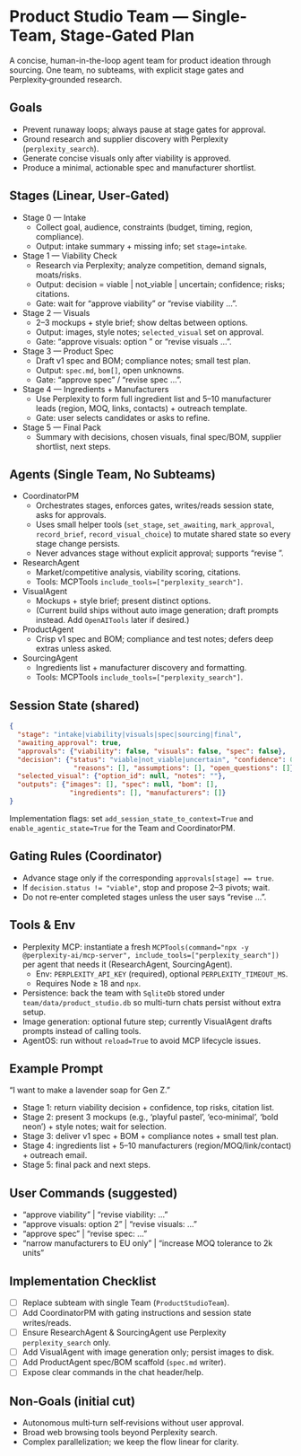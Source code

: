 # Product Studio Team — Single-Team, Stage‑Gated Plan

A concise, human-in-the-loop agent team for product ideation through sourcing. One team, no subteams, with explicit stage gates and Perplexity‑grounded research.

## Goals
- Prevent runaway loops; always pause at stage gates for approval.
- Ground research and supplier discovery with Perplexity (`perplexity_search`).
- Generate concise visuals only after viability is approved.
- Produce a minimal, actionable spec and manufacturer shortlist.

## Stages (Linear, User‑Gated)
- Stage 0 — Intake
  - Collect goal, audience, constraints (budget, timing, region, compliance).
  - Output: intake summary + missing info; set `stage=intake`.
- Stage 1 — Viability Check
  - Research via Perplexity; analyze competition, demand signals, moats/risks.
  - Output: decision = viable | not_viable | uncertain; confidence; risks; citations.
  - Gate: wait for “approve viability” or “revise viability …”.
- Stage 2 — Visuals
  - 2–3 mockups + style brief; show deltas between options.
  - Output: images, style notes; `selected_visual` set on approval.
  - Gate: “approve visuals: option <n>” or “revise visuals …”.
- Stage 3 — Product Spec
  - Draft v1 spec and BOM; compliance notes; small test plan.
  - Output: `spec.md`, `bom[]`, open unknowns.
  - Gate: “approve spec” / “revise spec …”.
- Stage 4 — Ingredients + Manufacturers
  - Use Perplexity to form full ingredient list and 5–10 manufacturer leads (region, MOQ, links, contacts) + outreach template.
  - Gate: user selects candidates or asks to refine.
- Stage 5 — Final Pack
  - Summary with decisions, chosen visuals, final spec/BOM, supplier shortlist, next steps.

## Agents (Single Team, No Subteams)
- CoordinatorPM
  - Orchestrates stages, enforces gates, writes/reads session state, asks for approvals.
  - Uses small helper tools (`set_stage`, `set_awaiting`, `mark_approval`, `record_brief`, `record_visual_choice`) to mutate shared state so every stage change persists.
  - Never advances stage without explicit approval; supports “revise <stage>”.
- ResearchAgent
  - Market/competitive analysis, viability scoring, citations.
  - Tools: MCPTools `include_tools=["perplexity_search"]`.
- VisualAgent
  - Mockups + style brief; present distinct options.
  - (Current build ships without auto image generation; draft prompts instead. Add `OpenAITools` later if desired.)
- ProductAgent
  - Crisp v1 spec and BOM; compliance and test notes; defers deep extras unless asked.
- SourcingAgent
  - Ingredients list + manufacturer discovery and formatting.
  - Tools: MCPTools `include_tools=["perplexity_search"]`.

## Session State (shared)
```json
{
  "stage": "intake|viability|visuals|spec|sourcing|final",
  "awaiting_approval": true,
  "approvals": {"viability": false, "visuals": false, "spec": false},
  "decision": {"status": "viable|not_viable|uncertain", "confidence": 0.0,
                "reasons": [], "assumptions": [], "open_questions": []},
  "selected_visual": {"option_id": null, "notes": ""},
  "outputs": {"images": [], "spec": null, "bom": [],
               "ingredients": [], "manufacturers": []}
}
```
Implementation flags: set `add_session_state_to_context=True` and `enable_agentic_state=True` for the Team and CoordinatorPM.

## Gating Rules (Coordinator)
- Advance stage only if the corresponding `approvals[stage] == true`.
- If `decision.status != "viable"`, stop and propose 2–3 pivots; wait.
- Do not re‑enter completed stages unless the user says “revise <stage> …”.

## Tools & Env
- Perplexity MCP: instantiate a fresh `MCPTools(command="npx -y @perplexity-ai/mcp-server", include_tools=["perplexity_search"])` per agent that needs it (ResearchAgent, SourcingAgent).
  - Env: `PERPLEXITY_API_KEY` (required), optional `PERPLEXITY_TIMEOUT_MS`.
  - Requires Node ≥ 18 and `npx`.
- Persistence: back the team with `SqliteDb` stored under `team/data/product_studio.db` so multi-turn chats persist without extra setup.
- Image generation: optional future step; currently VisualAgent drafts prompts instead of calling tools.
- AgentOS: run without `reload=True` to avoid MCP lifecycle issues.

## Example Prompt
“I want to make a lavender soap for Gen Z.”
- Stage 1: return viability decision + confidence, top risks, citation list.
- Stage 2: present 3 mockups (e.g., ‘playful pastel’, ‘eco‑minimal’, ‘bold neon’) + style notes; wait for selection.
- Stage 3: deliver v1 spec + BOM + compliance notes + small test plan.
- Stage 4: ingredients list + 5–10 manufacturers (region/MOQ/link/contact) + outreach email.
- Stage 5: final pack and next steps.

## User Commands (suggested)
- “approve viability” | “revise viability: …”
- “approve visuals: option 2” | “revise visuals: …”
- “approve spec” | “revise spec: …”
- “narrow manufacturers to EU only” | “increase MOQ tolerance to 2k units”

## Implementation Checklist
- [ ] Replace subteam with single Team (`ProductStudioTeam`).
- [ ] Add CoordinatorPM with gating instructions and session state writes/reads.
- [ ] Ensure ResearchAgent & SourcingAgent use Perplexity `perplexity_search` only.
- [ ] Add VisualAgent with image generation only; persist images to disk.
- [ ] Add ProductAgent spec/BOM scaffold (`spec.md` writer).
- [ ] Expose clear commands in the chat header/help.

## Non‑Goals (initial cut)
- Autonomous multi‑turn self‑revisions without user approval.
- Broad web browsing tools beyond Perplexity search.
- Complex parallelization; we keep the flow linear for clarity.
